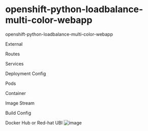 # openshift-python-loadbalance-multi-color-webapp
openshift-python-loadbalance-multi-color-webapp


External

Routes

Services

Deployment Config

Pods

Container

Image Stream

Build Config

Docker Hub or Red-hat UBI
![image](https://user-images.githubusercontent.com/38611502/123462025-6e628e80-d607-11eb-930c-2d3242edef40.png)
